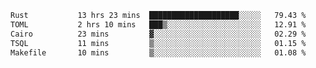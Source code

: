 <!--START_SECTION:waka-->

```txt
Rust           13 hrs 23 mins  ████████████████████░░░░░   79.43 %
TOML           2 hrs 10 mins   ███▒░░░░░░░░░░░░░░░░░░░░░   12.91 %
Cairo          23 mins         ▓░░░░░░░░░░░░░░░░░░░░░░░░   02.29 %
TSQL           11 mins         ▒░░░░░░░░░░░░░░░░░░░░░░░░   01.15 %
Makefile       10 mins         ▒░░░░░░░░░░░░░░░░░░░░░░░░   01.08 %
```

<!--END_SECTION:waka-->